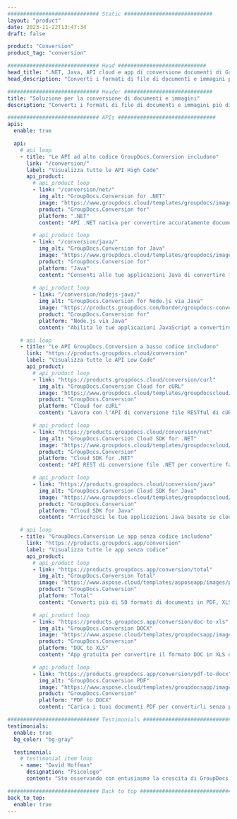 ```yaml
---
############################# Static ############################
layout: "product"
date: 2023-11-22T13:47:34
draft: false

product: "Conversion"
product_tag: "conversion"

############################# Head ############################
head_title: ".NET, Java, API cloud e app di conversione documenti di GroupDocs"
head_description: "Converti i formati di file di documenti e immagini più diffusi su qualsiasi piattaforma con soluzioni basate su app e API."

############################# Header ############################
title: "Soluzione per la conversione di documenti e immagini"
description: "Converti i formati di file di documenti e immagini più diffusi su qualsiasi piattaforma con soluzioni basate su app e API."

############################# APIs ###############################
apis:
  enable: true

  api:
    # api loop
    - title: "Le API ad alto codice GroupDocs.Conversion includono"
      link: "/conversion/"
      label: "Visualizza tutte le API High Code"
      api_product:
        # api_product loop
        - link: "/conversion/net/"
          img_alt: "GroupDocs.Conversion for .NET"
          image: "https://www.groupdocs.cloud/templates/groupdocs/images/product-logos/groupdocs-conversion-net.png"
          product: "GroupDocs.Conversion for"
          platform: ".NET"
          content: "API .NET nativa per convertire accuratamente documenti e formati di file immagine in qualsiasi tipo di applicazione .NET. Supporta l'aggiunta di filigrane di immagini durante la conversione."

        # api_product loop
        - link: "/conversion/java/"
          img_alt: "GroupDocs.Conversion for Java"
          image: "https://www.groupdocs.cloud/templates/groupdocs/images/product-logos/groupdocs-conversion-java.png"
          product: "GroupDocs.Conversion for"
          platform: "Java"
          content: "Consenti alle tue applicazioni Java di convertire facilmente tra tutti i formati di documenti standard del settore, inclusi Microsoft Office, PDF, HTML, immagini e molti altri."
          
        # api_product loop
        - link: "/conversion/nodejs-java/"
          img_alt: "GroupDocs.Conversion for Node.js via Java"
          image: "https://products.groupdocs.com/border/groupdocs-conversion-nodejs-java.svg"
          product: "GroupDocs.Conversion for"
          platform: "Node.js via Java"
          content: "Abilita le tue applicazioni JavaScript a convertire facilmente tra tutti i formati di documenti standard del settore, inclusi Microsoft Office, PDF, HTML, immagini e molti altri."

    # api loop
    - title: "Le API GroupDocs.Conversion a basso codice includono"
      link: "https://products.groupdocs.cloud/conversion"
      label: "Visualizza tutte le API Low Code"
      api_product:
        # api_product loop
        - link: "https://products.groupdocs.cloud/conversion/curl"
          img_alt: "GroupDocs.Conversion Cloud for cURL"
          image: "https://www.groupdocs.cloud/templates/groupdocscloud/images/sdk/272x272/groupdocs_conversion-for-curl.png"
          product: "GroupDocs.Conversion"
          platform: "Cloud for cURL"
          content: "Lavora con l'API di conversione file RESTful di cURL per convertire facilmente Microsoft Office, PDF, Email, Project, HTML e altri formati di file comuni nelle tue applicazioni."

        # api_product loop
        - link: "https://products.groupdocs.cloud/conversion/net"
          img_alt: "GroupDocs.Conversion Cloud SDK for .NET"
          image: "https://www.groupdocs.cloud/templates/groupdocscloud/images/sdk/272x272/groupdocs_conversion-for-net.png"
          product: "GroupDocs.Conversion"
          platform: "Cloud SDK for .NET"
          content: "API REST di conversione file .NET per convertire facilmente Microsoft Office, PDF, e-mail, Project, HTML e altri formati di file comuni su qualsiasi piattaforma utilizzando Cloud SDK."

        # api_product loop
        - link: "https://products.groupdocs.cloud/conversion/java"
          img_alt: "GroupDocs.Conversion Cloud SDK for Java"
          image: "https://www.groupdocs.cloud/templates/groupdocscloud/images/sdk/272x272/groupdocs_conversion-for-java.png"
          product: "GroupDocs.Conversion"
          platform: "Cloud SDK for Java"
          content: "Arricchisci le tue applicazioni Java basate su cloud con funzionalità avanzate di conversione dei documenti su qualsiasi piattaforma in grado di chiamare API REST."

    # api loop
    - title: "GroupDocs.Conversion Le app senza codice includono"
      link: "https://products.groupdocs.app/conversion"
      label: "Visualizza tutte le app senza codice"
      api_product:
        # api_product loop
        - link: "https://products.groupdocs.app/conversion/total"
          img_alt: "GroupDocs.Conversion Total"
          image: "https://www.aspose.cloud/templates/asposeapp/images/products/logo/aspose_conversion-app.png"
          product: "GroupDocs.Conversion"
          platform: "Total"
          content: "Converti più di 50 formati di documenti in PDF, XLSX, DOCX, XPS, HTML e altro ancora."

        # api_product loop
        - link: "https://products.groupdocs.app/conversion/doc-to-xls"
          img_alt: "GroupDocs.Conversion DOCX"
          image: "https://www.aspose.cloud/templates/groupdocsapp/images/products/logo/groupdocs_words-app.png"
          product: "GroupDocs.Conversion"
          platform: "DOC to XLS"
          content: "App gratuita per convertire il formato DOC in XLS da qualsiasi browser web."

        # api_product loop
        - link: "https://products.groupdocs.app/conversion/pdf-to-docx"
          img_alt: "GroupDocs.Conversion PDF"
          image: "https://www.aspose.cloud/templates/groupdocsapp/images/products/logo/groupdocs_pdf-app.png"
          product: "GroupDocs.Conversion"
          platform: "PDF to DOCX"
          content: "Carica i tuoi documenti PDF per convertirli senza problemi nel formato Word (DOCX)."

############################# Testimonials ###############################
testimonials:
  enable: true
  bg_color: "bg-gray"

  testimonial:
    # testimonial item loop
    - name: "David Hoffman"
      designation: "Psicologo"
      content: "Sto osservando con entusiasmo la crescita di GroupDocs. La reattività di tutto il tuo team mi ha aiutato molto, quando parlo con qualcuno in GroupDocs posso garantire che qualcuno ascolta e fa accadere le cose."

############################# Back to top ###############################
back_to_top:
  enable: true
---
```

